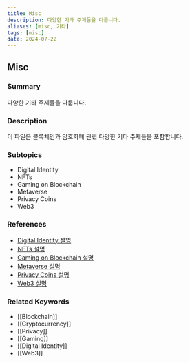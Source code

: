 ```yaml
---
title: Misc
description: 다양한 기타 주제들을 다룹니다.
aliases: [misc, 기타]
tags: [misc]
date: 2024-07-22
---
```


## Misc

### Summary

다양한 기타 주제들을 다룹니다.

### Description

이 파일은 블록체인과 암호화폐 관련 다양한 기타 주제들을 포함합니다.

### Subtopics

- Digital Identity
- NFTs
- Gaming on Blockchain
- Metaverse
- Privacy Coins
- Web3

### References

- [Digital Identity 설명](https://en.wikipedia.org/wiki/Digital_identity)
- [NFTs 설명](https://en.wikipedia.org/wiki/Non-fungible_token)
- [Gaming on Blockchain 설명](https://en.wikipedia.org/wiki/Blockchain_game)
- [Metaverse 설명](https://en.wikipedia.org/wiki/Metaverse)
- [Privacy Coins 설명](https://en.wikipedia.org/wiki/Privacy_coin)
- [Web3 설명](https://en.wikipedia.org/wiki/Web3)

### Related Keywords

- [[Blockchain]]
- [[Cryptocurrency]]
- [[Privacy]]
- [[Gaming]]
- [[Digital Identity]]
- [[Web3]]
